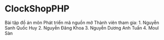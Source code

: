 # ClockShopPHP
Bài tập đồ án môn Phát triển mã nguồn mở
Thành viên tham gia:
    1. Nguyễn Sanh Quốc Huy 
    2. Nguyễn Đăng Khoa
    3. Nguyễn Dương Anh Tuấn
    4. Moul Sàn